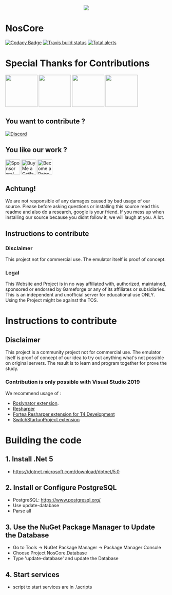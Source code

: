 <p align="center">
  <img src="https://cdn.discordapp.com/attachments/319565884454731795/426892646288457728/N2.png"/>
</p>

# NosCore #
[![Codacy Badge](https://api.codacy.com/project/badge/Grade/78d6f89d028f4b9eb0349e37eb10fbac)](https://www.codacy.com/app/NosCoreIO/NosCore?utm_source=github.com&amp;utm_medium=referral&amp;utm_content=NosCoreIO/NosCore&amp;utm_campaign=Badge_Grade)
[![Travis build status](https://travis-ci.org/NosCoreIO/NosCore.svg?branch=master)](https://travis-ci.org/NosCoreIO/NosCore)
[![Total alerts](https://img.shields.io/lgtm/alerts/g/NosCoreIO/NosCore.svg?logo=lgtm&logoWidth=18)](https://lgtm.com/projects/g/NosCoreIO/NosCore/alerts/)

# Special Thanks for Contributions #
<p align="left">
<a href="https://aws.amazon.com"><img height="100px" src="https://chiefit.me/wp-content/uploads/2019/06/Amazon-Web-Services_logo835x396.png"/></a>
<a href="https://www.navicat.com"><img height="100px" src="https://i.ibb.co/kx9WJgv/Navicat-Premium.png"/></a>
<a href="https://travis-ci.org/"><img height="100px" src="https://miro.medium.com/max/1200/1*i9kC4ubPz2fC3fk-o3YYHw.jpeg"/></a>
<a href="https://www.jetbrains.com"><img height="100px" src="https://upload.wikimedia.org/wikipedia/commons/thumb/1/1a/JetBrains_Logo_2016.svg/1200px-JetBrains_Logo_2016.svg.png"/></a>
</p>

## You want to contribute ? ##
[![Discord](https://i.gyazo.com/2115a3ecb258220f5b1a8ebd8c50eb8f.png)](https://discord.gg/Eu3ETSw)

## You like our work ? ##
<a href='https://github.com/sponsors/0Lucifer0' target='_blank'><img height='48' style='border:0px;height:46px;' src='https://i.gyazo.com/47b2ca2eb6e1ce38d02b04c410e1c82a.png' border='0' alt='Sponsor me!' /></a>
<a href='https://ko-fi.com/A3562BQV' target='_blank'><img height='46' style='border:0px;height:46px;' src='https://az743702.vo.msecnd.net/cdn/kofi3.png?v=0' border='0' alt='Buy Me a Coffee at ko-fi.com' /></a> <a href='https://www.patreon.com/bePatron?u=6503887' target='_blank'><img height='46' style='border:0px;height:46px;' src='https://c5.patreon.com/external/logo/become_a_patron_button@2x.png' border='0' alt='Become a Patron!' /></a>

## Achtung! ##
We are not responsible of any damages caused by bad usage of our source. Please before asking questions or installing this source read this readme and also do a research, google is your friend. If you mess up when installing our source because you didnt follow it, we will laugh at you. A lot.

## Instructions to contribute ##

### Disclaimer ###
This project not for commercial use. The emulator itself is proof of concept.

### Legal ###
This Website and Project is in no way affiliated with, authorized, maintained, sponsored or endorsed by Gameforge or any of its affiliates or subsidiaries. This is an independent and unofficial server for educational use ONLY. Using the Project might be against the TOS.
# Instructions to contribute #

## Disclaimer ##
This project is a community project not for commercial use. The emulator itself is proof of concept of our idea to try out anything what's not possible on original servers. The result is to learn and program together for prove the study. 

### Contribution is only possible with Visual Studio 2019 ###
We recommend usage of : 
* [Roslynator extension](https://github.com/JosefPihrt/Roslynator).
* [Resharper](https://www.jetbrains.com/resharper/)
* [Fortea Resharper extension for T4 Development](https://plugins.jetbrains.com/plugin/11634-fortea)
* [SwitchStartupProject extension](https://marketplace.visualstudio.com/items?itemName=vs-publisher-141975.SwitchStartupProjectForVS2019)


# Building the code #

## 1. Install .Net 5 ##
- https://dotnet.microsoft.com/download/dotnet/5.0

## 2. Install or Configure PostgreSQL ##
- PostgreSQL: https://www.postgresql.org/
- Use update-database
- Parse all

## 3. Use the NuGet Package Manager to Update the Database ##
- Go to Tools -> NuGet Package Manager -> Package Manager Console
- Choose Project NosCore.Database
- Type 'update-database' and update the Database

## 4. Start services ##
- script to start services are in .\scripts 

